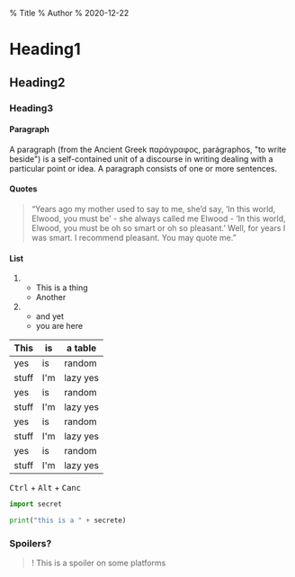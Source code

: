 % Title
% Author
% 2020-12-22

# Heading1
## Heading2
### Heading3

#### Paragraph

A paragraph (from the Ancient Greek παράγραφος, parágraphos, "to
write beside") is a self-contained unit of a discourse in writing
dealing with a particular point or idea. A paragraph consists of one
or more sentences.

#### Quotes

> “Years ago my mother used to say to me, she’d say, ‘In this world,
> Elwood, you must be’ - she always called me Elwood - ‘In this
> world, Elwood, you must be oh so smart or oh so pleasant.’ Well,
> for years I was smart. I recommend pleasant. You may quote me.”

#### List

1.  - This is a thing
    - Another
2.  - and yet
    - you are here

| This | is | a table |
|------|----|---------|
| yes  | is | random  |
| stuff| I'm| lazy yes|
| yes  | is | random  |
| stuff| I'm| lazy yes|
| yes  | is | random  |
| stuff| I'm| lazy yes|
| yes  | is | random  |
| stuff| I'm| lazy yes|


<kbd>Ctrl</kbd> + <kbd>Alt</kbd> + <kbd>Canc</kbd>

```python
import secret

print("this is a " + secrete)
```

### Spoilers?

>! This is a spoiler on some platforms

